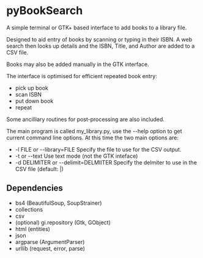 # pyBookSearch

A simple terminal or GTK+ based interface to add books to a library file.

Designed to aid entry of books by scanning or typing in their ISBN. A web
search then looks up details and the ISBN, Title, and Author are added to a CSV
file.

Books may also be added manually in the GTK interface.

The interface is optimised for efficient repeated book entry:

*   pick up book
*   scan ISBN
*   put down book
*   repeat

Some ancilliary routines for post-processing are also included.

The main program is called my_library.py, use the --help option to get current
command line options. At this time the two main options are:

*   -l FILE or --library=FILE
    Specify the file to use for the CSV output.
*   -t or --text
    Use text mode (not the GTK inteface)
*	-d DELIMITER or --delimit=DELMIITER
	Specify the delmiter to use in the CSV file (default: |)

## Dependencies

*   bs4 (BeautifulSoup, SoupStrainer)
*   collections
*   csv
*   (optional) gi.repository (Gtk, GObject)
*   html (entities)
*   json
*   argparse (ArgumentParser)
*   urllib (request, error, parse)
